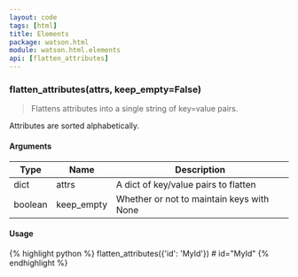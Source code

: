 ```yaml
---
layout: code
tags: [html]
title: Elements
package: watson.html
module: watson.html.elements
api: [flatten_attributes]
---
```


### flatten_attributes(attrs, keep_empty=False)

> Flattens attributes into a single string of key=value pairs.

Attributes are sorted alphabetically.

#### Arguments

Type | Name | Description
-------- | -------- | -----------
dict | attrs | A dict of key/value pairs to flatten
boolean | keep_empty | Whether or not to maintain keys with None

#### Usage

{% highlight python %}
flatten_attributes({'id': 'MyId'})  # id="MyId"
{% endhighlight %}
